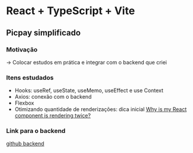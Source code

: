 # React + TypeScript + Vite

## Picpay simplificado 

### Motivação
-> Colocar estudos em prática e integrar com o backend que criei 

### Itens estudados
- Hooks: useRef, useState, useMemo, useEffect e use Context
- Axios: conexão com o backend
- Flexbox
- Otimizando quantidade de renderizações:  dica inicial [Why is my React component is rendering twice?](https://stackoverflow.com/questions/48846289/why-is-my-react-component-is-rendering-twice)

### Link para o backend 
[github backend](https://github.com/davimc/picpay)